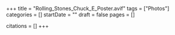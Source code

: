 +++
title = "Rolling_Stones_Chuck_E_Poster.avif"
tags = ["Photos"]
categories = []
startDate = ""
draft = false
pages = []

citations = []
+++
